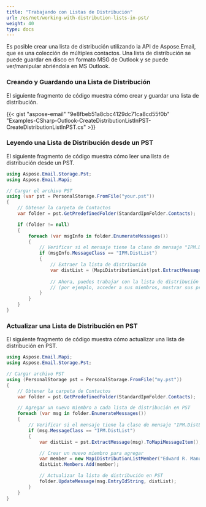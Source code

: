 ```yaml
---
title: "Trabajando con Listas de Distribución"
url: /es/net/working-with-distribution-lists-in-pst/
weight: 40
type: docs
---
```


Es posible crear una lista de distribución utilizando la API de Aspose.Email, que es una colección de múltiples contactos. Una lista de distribución se puede guardar en disco en formato MSG de Outlook y se puede ver/manipular abriéndola en MS Outlook.

### **Creando y Guardando una Lista de Distribución**

El siguiente fragmento de código muestra cómo crear y guardar una lista de distribución.

{{< gist "aspose-email" "9e8fbeb51a8cbc4129dc71ca8cd55f0b" "Examples-CSharp-Outlook-CreateDistributionListInPST-CreateDistributionListInPST.cs" >}}

### **Leyendo una Lista de Distribución desde un PST**

El siguiente fragmento de código muestra cómo leer una lista de distribución desde un PST.

```cs
using Aspose.Email.Storage.Pst;
using Aspose.Email.Mapi;

// Cargar el archivo PST
using (var pst = PersonalStorage.FromFile("your.pst"))
{
    // Obtener la carpeta de Contactos
    var folder = pst.GetPredefinedFolder(StandardIpmFolder.Contacts);

    if (folder != null)
    {
        foreach (var msgInfo in folder.EnumerateMessages())
        {
            // Verificar si el mensaje tiene la clase de mensaje "IPM.DistList"
            if (msgInfo.MessageClass == "IPM.DistList")
            {
                // Extraer la lista de distribución
                var distList = (MapiDistributionList)pst.ExtractMessage(msgInfo).ToMapiMessageItem();
                
                // Ahora, puedes trabajar con la lista de distribución
                // (por ejemplo, acceder a sus miembros, mostrar sus propiedades o hacer modificaciones)
            }
        }
    }
}
```

### **Actualizar una Lista de Distribución en PST**

El siguiente fragmento de código muestra cómo actualizar una lista de distribución en PST.

```cs
using Aspose.Email.Mapi;
using Aspose.Email.Storage.Pst;

// Cargar archivo PST
using (PersonalStorage pst = PersonalStorage.FromFile("my.pst"))
{
    // Obtener la carpeta de Contactos
    var folder = pst.GetPredefinedFolder(StandardIpmFolder.Contacts);

    // Agregar un nuevo miembro a cada lista de distribución en PST
    foreach (var msg in folder.EnumerateMessages())
    {
        // Verificar si el mensaje tiene la clase de mensaje "IPM.DistList"
        if (msg.MessageClass == "IPM.DistList")
        {
            var distList = pst.ExtractMessage(msg).ToMapiMessageItem();

            // Crear un nuevo miembro para agregar
            var member = new MapiDistributionListMember("Edward R. Manuel", "EdwardRManuel@example.com");
            distList.Members.Add(member);

            // Actualizar la lista de distribución en PST
            folder.UpdateMessage(msg.EntryIdString, distList);
        }
    }
}
```